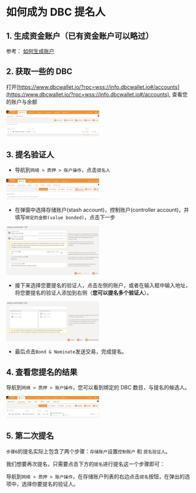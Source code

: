 # 如何成为 DBC 提名人

## 1. 生成资金账户（已有资金账户可以略过）

参考： [如何生成账户](generate_new_account.md)

## 2. 获取一些的 DBC

打开[https://www.dbcwallet.io/?rpc=wss://info.dbcwallet.io#/accounts](https://www.dbcwallet.io/?rpc=wss://info.dbcwallet.io#/accounts), 查看您的账户与余额

<img src="./assets/staking_dbc_and_voting.assets/image-20210122210826588.png" width="50%" height="50%">

## 3. 提名验证人

- 导航到`网络 > 质押 > 账户操作`，点击`提名人`

<img src="./assets/staking_dbc_and_voting.assets/image-20210122210945889.png" width="50%" height="50%">

- 在弹窗中选择存储账户(stash account)，控制账户(controller account)，并填写`绑定的金额(value bonded)`，点击下一步

<img src="./assets/staking_dbc_and_voting.assets/image-20210122211057762.png" width="50%" height="50%">

- 接下来选择您要提名的验证人，点击左侧的账户，或者在输入框中输入地址，将您要提名的验证人添加到右侧（**您可以提名多个验证人**）。

<img src="./assets/staking_dbc_and_voting.assets/image-20210122211203371.png" width="50%" height="50%">

- 最后点击`Bond & Nominate`发送交易，完成提名。

## 4. 查看您提名的结果

导航到`网络 > 质押 > 账户操作`，您可以看到绑定的 DBC 数目，与提名的候选人。

<img src="./assets/staking_dbc_and_voting.assets/image-20210122211537605.png" width="50%" height="50%">

## 5. 第二次提名

`步骤6`的提名实际上包含了两个步骤：`存储账户`设置`控制账户` 和 `提名验证人`。

我们想要再次提名，只需要点击下方的`提名`进行提名这一个步骤即可：

导航到`网络 > 质押 > 账户操作`，在存储账户列表的右边点击`提名`按钮，在弹出的选项中，选择你要提名的验证人。
